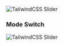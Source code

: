 ![TailwindCSS Slider](https://i.imgur.com/HJEESwd.jpeg)

### Mode Switch

![TailwindCSS Slider](https://i.imgur.com/b8Wi6eV.jpeg)
